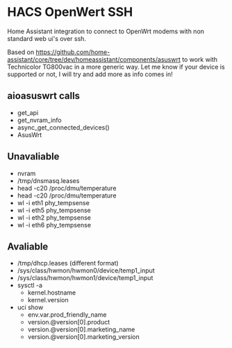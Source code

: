 # HACS OpenWert SSH

Home Assistant integration to connect to OpenWrt modems with non standard web ui's over ssh.

Based on https://github.com/home-assistant/core/tree/dev/homeassistant/components/asuswrt to work with Technicolor TG800vac in a more generic way.
Let me know if your device is supported or not, I will try and add more as info comes in!

## aioasuswrt calls

* get_api
* get_nvram_info
* async_get_connected_devices()
* AsusWrt


## Unavaliable

* nvram
* /tmp/dnsmasq.leases
* head -c20 /proc/dmu/temperature
* head -c20 /proc/dmu/temperature
* wl -i eth1 phy_tempsense
* wl -i eth5 phy_tempsense
* wl -i eth2 phy_tempsense
* wl -i eth6 phy_tempsense

## Avaliable

* /tmp/dhcp.leases (different format)
* /sys/class/hwmon/hwmon0/device/temp1_input
* /sys/class/hwmon/hwmon1/device/temp1_input
* sysctl -a
	* kernel.hostname
	* kernel.version
* uci show
    * env.var.prod_friendly_name
	* version.@version[0].product
	* version.@version[0].marketing_name
	* version.@version[0].marketing_version